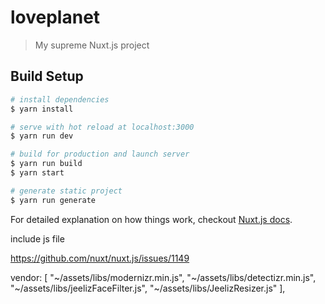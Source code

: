 # loveplanet

> My supreme Nuxt.js project

## Build Setup

``` bash
# install dependencies
$ yarn install

# serve with hot reload at localhost:3000
$ yarn run dev

# build for production and launch server
$ yarn run build
$ yarn start

# generate static project
$ yarn run generate
```

For detailed explanation on how things work, checkout [Nuxt.js docs](https://nuxtjs.org).

include js file

https://github.com/nuxt/nuxt.js/issues/1149

vendor: [
  "~/assets/libs/modernizr.min.js",
  "~/assets/libs/detectizr.min.js",
  "~/assets/libs/jeelizFaceFilter.js",
  "~/assets/libs/JeelizResizer.js"
],
